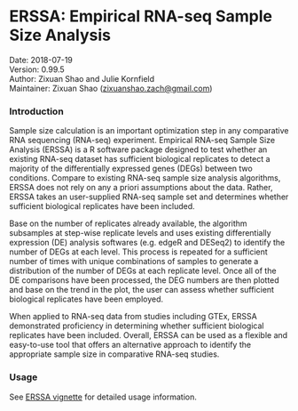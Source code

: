 # ERSSA: Empirical RNA-seq Sample Size Analysis

Date: 2018-07-19<br>
Version: 0.99.5<br>
Author: Zixuan Shao and Julie Kornfield<br>
Maintainer: Zixuan Shao (zixuanshao.zach@gmail.com)

### Introduction
Sample size calculation is an important optimization step in any comparative RNA sequencing (RNA-seq) experiment. Empirical RNA-seq Sample Size Analysis (ERSSA) is a R software package designed to test whether an existing RNA-seq dataset has sufficient biological replicates to detect a majority of the differentially expressed genes (DEGs) between two conditions. Compare to existing RNA-seq sample size analysis algorithms, ERSSA does not rely on any a priori assumptions about the data. Rather, ERSSA takes an user-supplied RNA-seq sample set and determines whether sufficient biological replicates have been included. 

Base on the number of replicates already available, the algorithm subsamples at step-wise replicate levels and uses existing differentially expression (DE) analysis softwares (e.g. edgeR and DESeq2) to identify the number of DEGs at each level. This process is repeated for a sufficient number of times with unique combinations of samples to generate a distribution of the number of DEGs at each replicate level. Once all of the DE comparisons have been processed, the DEG numbers are then plotted and base on the trend in the plot, the user can assess whether sufficient biological replicates have been employed.

When applied to RNA-seq data from studies including GTEx, ERSSA demonstrated proficiency in determining whether sufficient biological replicates have been included. Overall, ERSSA can be used as a flexible and easy-to-use tool that offers an alternative approach to identify the appropriate sample size in comparative RNA-seq studies.

### Usage
See [ERSSA vignette](./vignettes/ERSSA.html) for detailed usage information.
